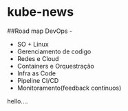 # kube-news


##Road map DevOps -

+ SO + Linux
+ Gerenciamento de codigo
+ Redes e Cloud
+ Containers e Orquestração
+ Infra as Code
+ Pipeline CI/CD
+ Monitoramento(feedback continuos)



hello....
